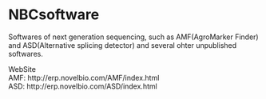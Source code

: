 # NBCsoftware
Softwares of next generation sequencing, such as AMF(AgroMarker Finder) and ASD(Alternative splicing detector) and several ohter unpublished softwares.
<p>
WebSite<br>
AMF: http://erp.novelbio.com/AMF/index.html
<br>
ASD: http://erp.novelbio.com/ASD/index.html